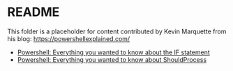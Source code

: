 # README

This folder is a placeholder for content contributed by Kevin Marquette from his blog:
https://powershellexplained.com/

- [Powershell: Everything you wanted to know about the IF statement](https://powershellexplained.com/2019-08-11-Powershell-if-then-else-equals-operator/)
- [Powershell: Everything you wanted to know about ShouldProcess](https://powershellexplained.com/2020-03-15-Powershell-shouldprocess-whatif-confirm-shouldcontinue-everything/)
